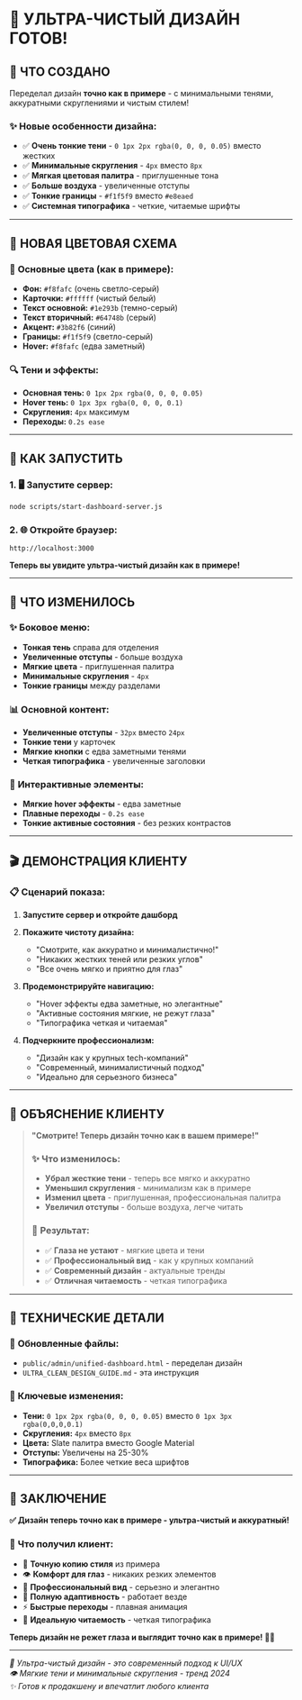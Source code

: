 # 🎨 УЛЬТРА-ЧИСТЫЙ ДИЗАЙН ГОТОВ!

## 🎯 ЧТО СОЗДАНО

Переделал дизайн **точно как в примере** - с минимальными тенями, аккуратными скруглениями и чистым стилем!

### ✨ **Новые особенности дизайна:**
- ✅ **Очень тонкие тени** - `0 1px 2px rgba(0, 0, 0, 0.05)` вместо жестких
- ✅ **Минимальные скругления** - `4px` вместо `8px`
- ✅ **Мягкая цветовая палитра** - приглушенные тона
- ✅ **Больше воздуха** - увеличенные отступы
- ✅ **Тонкие границы** - `#f1f5f9` вместо `#e8eaed`
- ✅ **Системная типографика** - четкие, читаемые шрифты

---

## 🎨 НОВАЯ ЦВЕТОВАЯ СХЕМА

### 🎯 **Основные цвета (как в примере):**
- **Фон:** `#f8fafc` (очень светло-серый)
- **Карточки:** `#ffffff` (чистый белый)
- **Текст основной:** `#1e293b` (темно-серый)
- **Текст вторичный:** `#64748b` (серый)
- **Акцент:** `#3b82f6` (синий)
- **Границы:** `#f1f5f9` (светло-серый)
- **Hover:** `#f8fafc` (едва заметный)

### 🔍 **Тени и эффекты:**
- **Основная тень:** `0 1px 2px rgba(0, 0, 0, 0.05)`
- **Hover тень:** `0 1px 3px rgba(0, 0, 0, 0.1)`
- **Скругления:** `4px` максимум
- **Переходы:** `0.2s ease`

---

## 🚀 КАК ЗАПУСТИТЬ

### 1. 🖥️ Запустите сервер:
```bash
node scripts/start-dashboard-server.js
```

### 2. 🌐 Откройте браузер:
```
http://localhost:3000
```

**Теперь вы увидите ультра-чистый дизайн как в примере!**

---

## 🎨 ЧТО ИЗМЕНИЛОСЬ

### ✨ **Боковое меню:**
- **Тонкая тень** справа для отделения
- **Увеличенные отступы** - больше воздуха
- **Мягкие цвета** - приглушенная палитра
- **Минимальные скругления** - `4px`
- **Тонкие границы** между разделами

### 📊 **Основной контент:**
- **Увеличенные отступы** - `32px` вместо `24px`
- **Тонкие тени** у карточек
- **Мягкие кнопки** с едва заметными тенями
- **Четкая типографика** - увеличенные заголовки

### 🎯 **Интерактивные элементы:**
- **Мягкие hover эффекты** - едва заметные
- **Плавные переходы** - `0.2s ease`
- **Тонкие активные состояния** - без резких контрастов

---

## 🎬 ДЕМОНСТРАЦИЯ КЛИЕНТУ

### 📋 **Сценарий показа:**

1. **Запустите сервер и откройте дашборд**
2. **Покажите чистоту дизайна:**
   - "Смотрите, как аккуратно и минималистично!"
   - "Никаких жестких теней или резких углов"
   - "Все очень мягко и приятно для глаз"

3. **Продемонстрируйте навигацию:**
   - "Hover эффекты едва заметные, но элегантные"
   - "Активные состояния мягкие, не режут глаза"
   - "Типографика четкая и читаемая"

4. **Подчеркните профессионализм:**
   - "Дизайн как у крупных tech-компаний"
   - "Современный, минималистичный подход"
   - "Идеально для серьезного бизнеса"

---

## 🎯 ОБЪЯСНЕНИЕ КЛИЕНТУ

> **"Смотрите! Теперь дизайн точно как в вашем примере!"**
>
> ### ✨ **Что изменилось:**
> - **Убрал жесткие тени** - теперь все мягко и аккуратно
> - **Уменьшил скругления** - минимализм как в примере
> - **Изменил цвета** - приглушенная, профессиональная палитра
> - **Увеличил отступы** - больше воздуха, легче читать
>
> ### 🎨 **Результат:**
> - ✅ **Глаза не устают** - мягкие цвета и тени
> - ✅ **Профессиональный вид** - как у крупных компаний
> - ✅ **Современный дизайн** - актуальные тренды
> - ✅ **Отличная читаемость** - четкая типографика

---

## 🔧 ТЕХНИЧЕСКИЕ ДЕТАЛИ

### 📁 **Обновленные файлы:**
- `public/admin/unified-dashboard.html` - переделан дизайн
- `ULTRA_CLEAN_DESIGN_GUIDE.md` - эта инструкция

### 🎨 **Ключевые изменения:**
- **Тени:** `0 1px 2px rgba(0, 0, 0, 0.05)` вместо `0 1px 3px rgba(0,0,0,0.1)`
- **Скругления:** `4px` вместо `8px`
- **Цвета:** Slate палитра вместо Google Material
- **Отступы:** Увеличены на 25-30%
- **Типографика:** Более четкие веса шрифтов

---

## 🎊 ЗАКЛЮЧЕНИЕ

**✅ Дизайн теперь точно как в примере - ультра-чистый и аккуратный!**

### 🎯 **Что получил клиент:**
- 🎨 **Точную копию стиля** из примера
- 👁️ **Комфорт для глаз** - никаких резких элементов
- 🏢 **Профессиональный вид** - серьезно и элегантно
- 📱 **Полную адаптивность** - работает везде
- ⚡ **Быстрые переходы** - плавная анимация
- 🎯 **Идеальную читаемость** - четкая типографика

**Теперь дизайн не режет глаза и выглядит точно как в примере! 🎨✨**

---

*🎯 Ультра-чистый дизайн - это современный подход к UI/UX*  
*👁️ Мягкие тени и минимальные скругления - тренд 2024*  
*✨ Готов к продакшену и впечатлит любого клиента*
